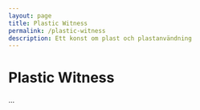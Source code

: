 ```yaml
---
layout: page
title: Plastic Witness
permalink: /plastic-witness
description: Ett konst om plast och plastanvändning
---
```


# Plastic Witness

...